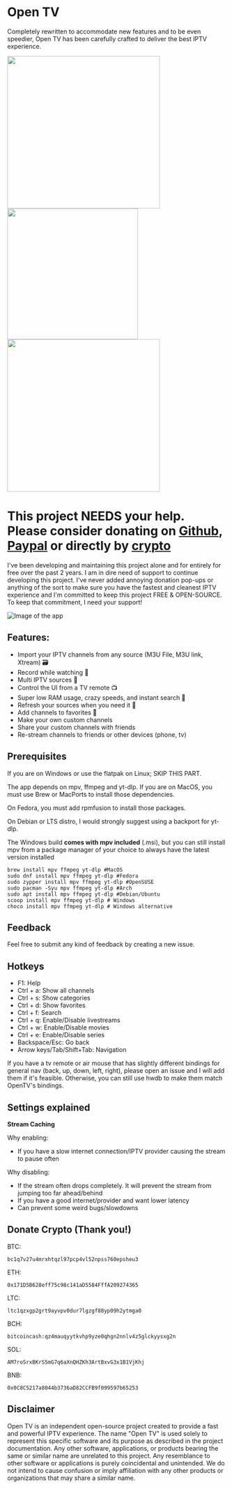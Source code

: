 # Open TV

Completely rewritten to accommodate new features and to be even speedier, Open TV has been carefully crafted to deliver the best IPTV experience.

<a href="https://apps.microsoft.com/detail/9PBWX3RKR1QX?launch=true&mode=mini">
	<img src="https://get.microsoft.com/images/en-us%20dark.svg" width="350"/>
</a>
<a href="https://flathub.org/apps/dev.fredol.open-tv">
  <img src="https://dl.flathub.org/assets/badges/flathub-badge-en.svg" width="300"/>
</a>
<a href="https://aur.archlinux.org/packages/open-tv-bin">
  <img src="https://raw.githubusercontent.com/Fredolx/open-tv/refs/heads/main/readme_imgs/aur-open-tv.svg" width="350" />
</a>

# This project NEEDS your help. Please consider donating on [Github](https://github.com/sponsors/Fredolx), [Paypal](https://paypal.me/fredolx) or directly by [crypto](#donate-crypto-thank-you)
I've been developing and maintaining this project alone and for entirely for free over the past 2 years. I am in dire need of support to continue developing this project. I've never added annoying donation pop-ups or anything of the sort to make sure you have the fastest and cleanest IPTV experience and I'm committed to keep this project FREE & OPEN-SOURCE. To keep that commitment, I need your support!

![Image of the app](https://github.com/Fredolx/open-tv/blob/main/screenshots/demo1.png)

## Features:
- Import your IPTV channels from any source (M3U File, M3U link, Xtream) 🗃️
- Record while watching 🎥
- Multi IPTV sources 🎊
- Control the UI from a TV remote 📺
- Super low RAM usage, crazy speeds, and instant search 🚅
- Refresh your sources when you need it 🔄
- Add channels to favorites 🌟
- Make your own custom channels
- Share your custom channels with friends
- Re-stream channels to friends or other devices (phone, tv)

## Prerequisites
If you are on Windows or use the flatpak on Linux; SKIP THIS PART. 

The app depends on mpv, ffmpeg and yt-dlp. 
If you are on MacOS, you must use Brew or MacPorts to install those dependencies. 

On Fedora, you must add rpmfusion to install those packages.

On Debian or LTS distro, I would strongly suggest using a backport for yt-dlp.

The Windows build **comes with mpv included** (.msi), but you can still install mpv from a package manager of your choice to always have the latest version installed

```
brew install mpv ffmpeg yt-dlp #MacOS
sudo dnf install mpv ffmpeg yt-dlp #Fedora
sudo zypper install mpv ffmpeg yt-dlp #OpenSUSE
sudo pacman -Syu mpv ffmpeg yt-dlp #Arch
sudo apt install mpv ffmpeg yt-dlp #Debian/Ubuntu
scoop install mpv ffmpeg yt-dlp # Windows
choco install mpv ffmpeg yt-dlp # Windows alternative
```

## Feedback
Feel free to submit any kind of feedback by creating a new issue.

## Hotkeys
* F1: Help
* Ctrl + a: Show all channels
* Ctrl + s: Show categories
* Ctrl + d: Show favorites
* Ctrl + f: Search
* Ctrl + q: Enable/Disable livestreams
* Ctrl + w: Enable/Disable movies
* Ctrl + e: Enable/Disable series
* Backspace/Esc: Go back
* Arrow keys/Tab/Shift+Tab: Navigation

If you have a tv remote or air mouse that has slightly different bindings for general nav (back, up, down, left, right),
please open an issue and I will add them if it's feasible. Otherwise, you can still use hwdb to make them match OpenTV's bindings.

## Settings explained

**Stream Caching**

Why enabling:
  - If you have a slow internet connection/IPTV provider causing the stream to pause often

Why disabling: 
  - If the stream often drops completely. It will prevent the stream from jumping too far ahead/behind
  - If you have a good internet/provider and want lower latency
  - Can prevent some weird bugs/slowdowns

## Donate Crypto (Thank you!)
BTC:
```
bc1q7v27u4mrxhtqzl97pcp4vl52npss760epsheu3
```

ETH:
```
0x171D5B628eff75c98c141aD5584FffA209274365
```

LTC:
```
ltc1qzxgp2grt9ayvpv0dur7lgzgf88yp09h2ytmga0
```

BCH:
```
bitcoincash:qz4mauqyytkvhp9yze0qhgn2nnlv4z5glckyysxg2n
```

SOL:
```
AM7roSrxBKrS5mG7q6aXnQHZKh3ArtBxvG3x1B1VjKhj
```

BNB:
```
0x0C8C5217a8044b3736aD82CCFB9f099597b65253
```

## Disclaimer

Open TV is an independent open-source project created to provide a fast and powerful IPTV experience. The name "Open TV" is used solely to represent this specific software and its purpose as described in the project documentation. Any other software, applications, or products bearing the same or similar name are unrelated to this project. Any resemblance to other software or applications is purely coincidental and unintended. We do not intend to cause confusion or imply affiliation with any other products or organizations that may share a similar name.
